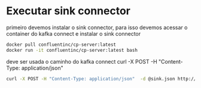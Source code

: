 # Executar sink connector


primeiro devemos instalar o sink connector, para isso devemos acessar o container do kafka connect e instalar o sink connector

```bash
docker pull confluentinc/cp-server:latest
docker run -it confluentinc/cp-server:latest bash
```

deve ser usada o caminho do kafka connect curl -X POST -H "Content-Type: application/json"

```bash
curl -X POST -H "Content-Type: application/json"  -d @sink.json http://connect:8083/connectors -w "\n"
```
